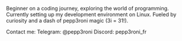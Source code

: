 Beginner on a coding journey, exploring the world of programming. 
Currently setting up my development environment on Linux. 
Fueled by curiosity and a dash of pepp3roni magic (3i = 31!).

Contact me:
Telegram: @pepp3roni
Discord: pepp3roni_fr
